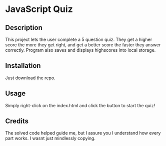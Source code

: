 # JavaScript Quiz

## Description
This project lets the user complete a 5 question quiz. They get a higher score the more they get right, and get a better score the faster they answer correctly. Program also saves and displays highscores into local storage.

## Installation
Just download the repo.

## Usage
Simply right-click on the index.html and click the button to start the quiz!

## Credits
The solved code helped guide me, but I assure you I understand how every part works. I wasnt just mindlessly copying.
